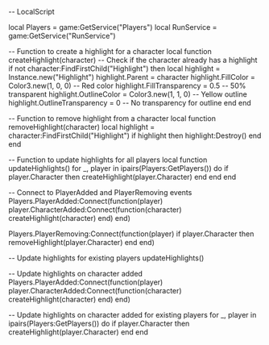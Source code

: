 -- LocalScript

local Players = game:GetService("Players")
local RunService = game:GetService("RunService")

-- Function to create a highlight for a character
local function createHighlight(character)
    -- Check if the character already has a highlight
    if not character:FindFirstChild("Highlight") then
        local highlight = Instance.new("Highlight")
        highlight.Parent = character
        highlight.FillColor = Color3.new(1, 0, 0) -- Red color
        highlight.FillTransparency = 0.5 -- 50% transparent
        highlight.OutlineColor = Color3.new(1, 1, 0) -- Yellow outline
        highlight.OutlineTransparency = 0 -- No transparency for outline
    end
end

-- Function to remove highlight from a character
local function removeHighlight(character)
    local highlight = character:FindFirstChild("Highlight")
    if highlight then
        highlight:Destroy()
    end
end

-- Function to update highlights for all players
local function updateHighlights()
    for _, player in ipairs(Players:GetPlayers()) do
        if player.Character then
            createHighlight(player.Character)
        end
    end
end

-- Connect to PlayerAdded and PlayerRemoving events
Players.PlayerAdded:Connect(function(player)
    player.CharacterAdded:Connect(function(character)
        createHighlight(character)
    end)
end)

Players.PlayerRemoving:Connect(function(player)
    if player.Character then
        removeHighlight(player.Character)
    end
end)

-- Update highlights for existing players
updateHighlights()

-- Update highlights on character added
Players.PlayerAdded:Connect(function(player)
    player.CharacterAdded:Connect(function(character)
        createHighlight(character)
    end)
end)

-- Update highlights on character added for existing players
for _, player in ipairs(Players:GetPlayers()) do
    if player.Character then
        createHighlight(player.Character)
    end
end
